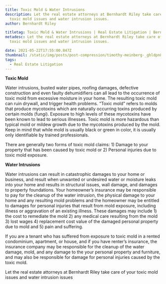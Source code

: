 ```yaml
---
title: Toxic Mold & Water Intrusions
description: Let the real estate attorneys at Bernhardt Riley take care of your
  toxic mold issues and water intrusion issues.
author: Bernhardt Riley

titletag: Toxic Mold & Water Intrusions | Real Estate Litigation | Bernhardt Riley
metadesc: Let the real estate attorneys at Bernhardt Riley take care of your
  toxic mold issues and water intrusion issues.

date: 2021-05-22T17:55:00.847Z
thumbnail: /static/img/posts/post-compression/timothy-meinberg-_ghldpn8myo-unsplash.webp
tags:
  - Real Estate Litigation
---
```

**Toxic Mold**

Water intrusions, busted water pipes, roofing damages, defective construction and even faulty dehumidifiers can all lead to the occurrence of toxic mold from excessive moisture in your home. The resulting toxic mold can ruin drywall, and trigger health problems. “Toxic mold” refers to molds that produce mycotoxins which are naturally occurring toxins produced by certain molds (fungi). Exposure to high levels of these mycotoxins have been known to lead to serious illnesses. Toxic mold is more hazardous than typical mold or mildew growth due to the mycotoxins produced by the mold. Keep in mind that while mold is usually black or green in color, it is usually only identifiable by trained professionals.

There are generally two forms of toxic mold claims: 1) Damage to your property that has been caused by toxic mold or 2) Personal injuries due to toxic mold exposure.  

 

**Water Intrusions**

Water intrusions can result in catastrophic damages to your home or business, and result when unwanted or undesired water or moisture leaks into your home and results in structural issues, wall damage, and damages to property foundations. Your homeowner’s insurance may be responsible to pay for the cleanup of the water intrusion, the physical damage to your home and any resulting mold problems and the homeowner may be entitled to damages for personal injuries that result from mold exposure, including illness or aggravation of an existing illness. These damages may include 1) the cost to remediate the mold 2) any medical care resulting from the mold 3) lost wages 4) replacement cost value of the damaged personal property due to mold and 5) pain and suffering.

If you are a tenant who has suffered from exposure to toxic mold in a rented condominium, apartment, or house, and if  you have renter’s insurance, the insurance company may be responsible for the cleanup of the water damage, mold, and any damage to the your personal property and furniture, and may also be responsible for damage for personal injuries caused by the toxic mold.

Let the real estate attorneys at Bernhardt Riley take care of your toxic mold issues and water intrusion issues